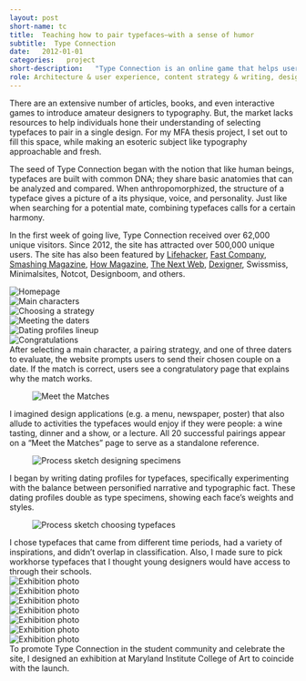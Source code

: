 ```yaml
---
layout: post
short-name: tc
title:  Teaching how to pair typefaces—with a sense of humor
subtitle:  Type Connection
date:   2012-01-01
categories:   project
short-description:   "Type Connection is an online game that helps users learn how to pair typefaces. Like a conventional dating website, Type Connection presents its users with potential “dates” for each main character. Users are matchmakers; they decide what kind of match to look for by choosing among several strategies for combining typefaces."
role: Architecture & user experience, content strategy & writing, design concept & system, identity design, front-end development, exhibition design
---
```


There are an extensive number of articles, books, and even interactive games to introduce amateur designers to typography. But, the market lacks resources to help individuals hone their understanding of selecting typefaces to pair in a single design. For my MFA thesis project, I set out to fill this space, while making an esoteric subject like typography approachable and fresh.

The seed of Type Connection began with the notion that like human beings, typefaces are built with common DNA; they share basic anatomies that can be analyzed and compared. When anthropomorphized, the structure of a typeface gives a picture of a its physique, voice, and personality. Just like when searching for a potential mate, combining typefaces calls for a certain harmony.

In the first week of going live, Type Connection received over 62,000 unique visitors. Since 2012, the site has attracted over 500,000 unique users. The site has also been featured by [Lifehacker](http://lifehacker.com/5897805/type-connection-teaches-you-how-to-pair-fonts-in-your-designs-by-sending-them-on-dates), [Fast Company](http://www.fastcodesign.com/3027932/type-connection-helps-you-find-matching-typefaces), [Smashing Magazine](http://www.smashingmagazine.com/smashing-newsletter-issue-56/#a8), [How Magazine](http://www.howdesign.com/design-creativity/top-10-sites-for-designers/top-10-websites-for-designers-april-2012/), [The Next Web](http://thenextweb.com/dd/2012/03/27/this-typographic-dating-game-teaches-designers-how-to-pair-typefaces/), [Dexigner](http://www.dexigner.com/news/24892), Swissmiss, Minimalsites, Notcot, Designboom, and others.

<div class="fig-with-cap">
  <div id="carousel-1">
    <div><img data-lazy="../../../../a/img/tc-01-01.jpg" alt="Homepage"></div>
    <div><img data-lazy="../../../../a/img/tc-01-02.jpg" alt="Main characters"></div>
    <div><img data-lazy="../../../../a/img/tc-01-03.jpg" alt="Choosing a strategy"></div>
    <div><img data-lazy="../../../../a/img/tc-01-04.jpg" alt="Meeting the daters"></div>
    <div><img data-lazy="../../../../a/img/tc-01-05.jpg" alt="Dating profiles lineup"></div>
    <div><img data-lazy="../../../../a/img/tc-01-06.jpg" alt="Congratulations"></div>
  </div>
  <div class="caption">
    <div id="carousel-arrows-1"></div>
    <figcaption>After selecting a main character, a pairing strategy, and one of three daters to evaluate, the website prompts users to send their chosen couple on a date. If the match is correct, users see a congratulatory page that explains why the match works.</figcaption>
  </div>
</div>

<div class="fig-with-cap">
  <figure class="scrollable full-width-image"><img src="../../../../a/img/tc-02.jpg" alt="Meet the Matches"></figure>
  <figcaption class="caption">I imagined design applications (e.g. a menu, newspaper, poster) that also allude to activities the typefaces would enjoy if they were people: a wine tasting, dinner and a show, or a lecture. All 20 successful pairings appear on a “Meet the Matches” page to serve as a standalone reference.</figcaption>
</div>

<div class="fig-with-cap">
  <figure class="center-image-wider"><img src="../../../../a/img/tc-03.jpg" alt="Process sketch designing specimens"></figure>
  <figcaption class="caption">I began by writing dating profiles for typefaces, specifically experimenting with the balance between personified narrative and typographic fact. These dating profiles double as type specimens, showing each face’s weights and styles.</figcaption>
</div>

<div class="fig-with-cap">
  <figure class="center-image-wider"><img src="../../../../a/img/tc-04.jpg" alt="Process sketch choosing typefaces"></figure>
  <figcaption class="caption">I chose typefaces that came from different time periods, had a variety of inspirations, and didn’t overlap in classification. Also, I made sure to pick workhorse typefaces that I thought young designers would have access to through their schools.</figcaption>
</div>

<div class="fig-with-cap">
  <div id="carousel-2">
    <div><img data-lazy="../../../../a/img/tc-05-01.jpg" alt="Exhibition photo"></div>
    <div><img data-lazy="../../../../a/img/tc-05-02.jpg" alt="Exhibition photo"></div>
    <div><img data-lazy="../../../../a/img/tc-05-03.jpg" alt="Exhibition photo"></div>
    <div><img data-lazy="../../../../a/img/tc-05-04.jpg" alt="Exhibition photo"></div>
    <div><img data-lazy="../../../../a/img/tc-05-05.jpg" alt="Exhibition photo"></div>
    <div><img data-lazy="../../../../a/img/tc-05-06.jpg" alt="Exhibition photo"></div>
    <div><img data-lazy="../../../../a/img/tc-05-07.jpg" alt="Exhibition photo"></div>
  </div>
  <div class="caption">
    <div id="carousel-arrows-2"></div>
    <figcaption>To promote Type Connection in the student community and celebrate the site, I designed an exhibition at Maryland Institute College of Art to coincide with the launch.</figcaption>
  </div>
</div>
